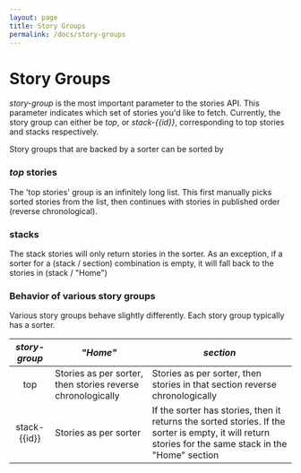 ```yaml
---
layout: page
title: Story Groups
permalink: /docs/story-groups
---
```

# Story Groups

*story-group* is the most important parameter to the stories API. This parameter indicates which set of stories you'd like to fetch. Currently, the story group can either be *top*, or *stack-{{id}}*, corresponding to top stories and stacks respectively.

Story groups that are backed by a sorter can be sorted by


### *top* stories

The 'top stories' group is an infinitely long list. This first manually picks sorted stories from the list, then continues with stories in published order (reverse chronological).

### stacks

The stack stories will only return stories in the sorter. As an exception, if a sorter for a (stack / section) combination is empty, it will fall back to the stories in (stack / "Home")

### Behavior of various story groups

Various story groups behave slightly differently. Each story group typically has a sorter.

| *story-group* | *"Home"* | *section* |
| :-----------: | -------- | --------- |
| top | Stories as per sorter, then stories reverse chronologically | Stories as per sorter, then stories in that section reverse chronologically |
| stack-{{id}} | Stories as per sorter | If the sorter has stories, then it returns the sorted stories. If the sorter is empty, it will return stories for the same stack in the "Home" section |
